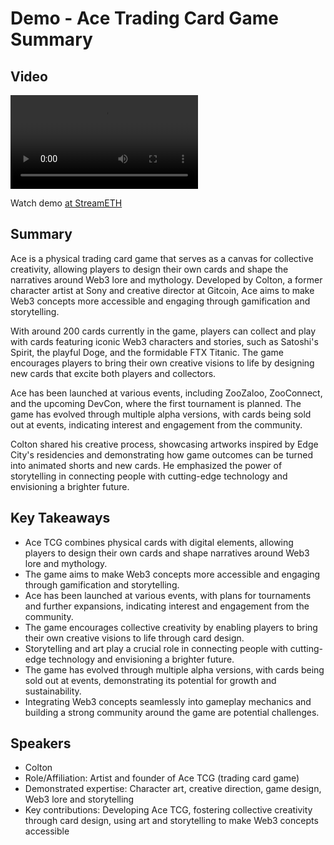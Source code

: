 # Demo - Ace Trading Card Game Summary

## Video
<video controls>
<source src="https://vod-cdn.lp-playback.studio/raw/jxf4iblf6wlsyor6526t4tcmtmqa/catalyst-vod-com/hls/3397x3kfv97nu3t8/index.m3u8" type="application/x-mpegURL">
  Your browser does not support the video tag.
</video>

Watch demo [at StreamETH](https://streameth.org/edge_city/watch?session=670ca4172f3849fecfbae2cd)

## Summary
Ace is a physical trading card game that serves as a canvas for collective creativity, allowing players to design their own cards and shape the narratives around Web3 lore and mythology. Developed by Colton, a former character artist at Sony and creative director at Gitcoin, Ace aims to make Web3 concepts more accessible and engaging through gamification and storytelling.

With around 200 cards currently in the game, players can collect and play with cards featuring iconic Web3 characters and stories, such as Satoshi's Spirit, the playful Doge, and the formidable FTX Titanic. The game encourages players to bring their own creative visions to life by designing new cards that excite both players and collectors.

Ace has been launched at various events, including ZooZaloo, ZooConnect, and the upcoming DevCon, where the first tournament is planned. The game has evolved through multiple alpha versions, with cards being sold out at events, indicating interest and engagement from the community.

Colton shared his creative process, showcasing artworks inspired by Edge City's residencies and demonstrating how game outcomes can be turned into animated shorts and new cards. He emphasized the power of storytelling in connecting people with cutting-edge technology and envisioning a brighter future.

## Key Takeaways
- Ace TCG combines physical cards with digital elements, allowing players to design their own cards and shape narratives around Web3 lore and mythology.
- The game aims to make Web3 concepts more accessible and engaging through gamification and storytelling.
- Ace has been launched at various events, with plans for tournaments and further expansions, indicating interest and engagement from the community.
- The game encourages collective creativity by enabling players to bring their own creative visions to life through card design.
- Storytelling and art play a crucial role in connecting people with cutting-edge technology and envisioning a brighter future.
- The game has evolved through multiple alpha versions, with cards being sold out at events, demonstrating its potential for growth and sustainability.
- Integrating Web3 concepts seamlessly into gameplay mechanics and building a strong community around the game are potential challenges.

## Speakers
- Colton
- Role/Affiliation: Artist and founder of Ace TCG (trading card game)
- Demonstrated expertise: Character art, creative direction, game design, Web3 lore and storytelling
- Key contributions: Developing Ace TCG, fostering collective creativity through card design, using art and storytelling to make Web3 concepts accessible

